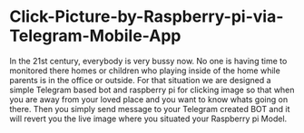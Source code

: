 # Click-Picture-by-Raspberry-pi-via-Telegram-Mobile-App
In the 21st century, everybody is very bussy now. No one is having time to monitored there homes or children who playing inside of the home while parents is in the office or outside. For that situation we are designed a simple Telegram based bot and raspberry pi for clicking image so that when you are away from your loved place and you want to know whats going on there. Then you simply send message to your Telegram created BOT and it will revert you the live image where you situated your Raspberry pi Model. 
